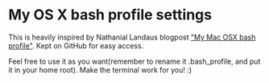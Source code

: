 # My OS X bash profile settings

This is heavily inspired by Nathanial Landaus blogpost ["My Mac OSX bash profile"](https://natelandau.com/my-mac-osx-bash_profile/). Kept on GitHub for easy access.

Feel free to use it as you want(remember to rename it .bash_profile, and put it in your home root). Make the terminal work for you! :)
